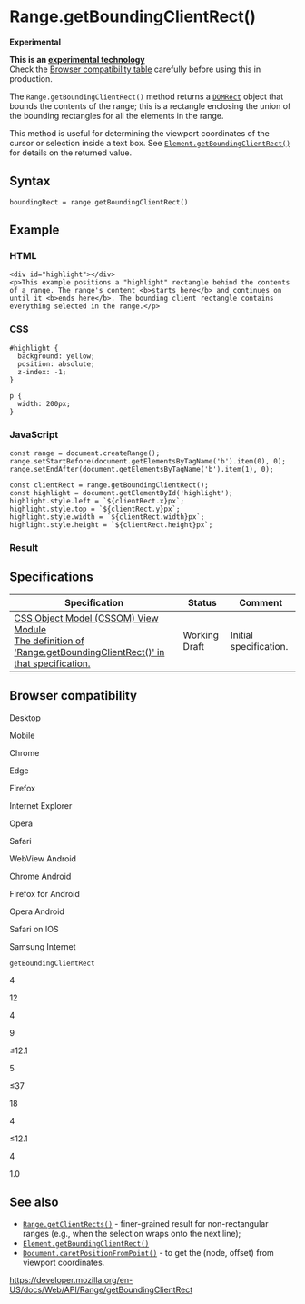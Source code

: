 # Range.getBoundingClientRect()

**Experimental**

**This is an [experimental technology](https://developer.mozilla.org/en-US/docs/MDN/Guidelines/Conventions_definitions#experimental)**  
Check the [Browser compatibility table](#browser_compatibility) carefully before using this in production.

The `Range.getBoundingClientRect()` method returns a [`DOMRect`](../domrect) object that bounds the contents of the range; this is a rectangle enclosing the union of the bounding rectangles for all the elements in the range.

This method is useful for determining the viewport coordinates of the cursor or selection inside a text box. See [`Element.getBoundingClientRect()`](../element/getboundingclientrect) for details on the returned value.

## Syntax

    boundingRect = range.getBoundingClientRect()

## Example

### HTML

    <div id="highlight"></div>
    <p>This example positions a "highlight" rectangle behind the contents of a range. The range's content <b>starts here</b> and continues on until it <b>ends here</b>. The bounding client rectangle contains everything selected in the range.</p>

### CSS

    #highlight {
      background: yellow;
      position: absolute;
      z-index: -1;
    }

    p {
      width: 200px;
    }

### JavaScript

    const range = document.createRange();
    range.setStartBefore(document.getElementsByTagName('b').item(0), 0);
    range.setEndAfter(document.getElementsByTagName('b').item(1), 0);

    const clientRect = range.getBoundingClientRect();
    const highlight = document.getElementById('highlight');
    highlight.style.left = `${clientRect.x}px`;
    highlight.style.top = `${clientRect.y}px`;
    highlight.style.width = `${clientRect.width}px`;
    highlight.style.height = `${clientRect.height}px`;

### Result

## Specifications

<table><thead><tr class="header"><th>Specification</th><th>Status</th><th>Comment</th></tr></thead><tbody><tr class="odd"><td><a href="https://drafts.csswg.org/cssom-view/#dom-range-getboundingclientrect">CSS Object Model (CSSOM) View Module<br />
<span class="small">The definition of 'Range.getBoundingClientRect()' in that specification.</span></a></td><td><span class="spec-wd">Working Draft</span></td><td>Initial specification.</td></tr></tbody></table>

## Browser compatibility

Desktop

Mobile

Chrome

Edge

Firefox

Internet Explorer

Opera

Safari

WebView Android

Chrome Android

Firefox for Android

Opera Android

Safari on IOS

Samsung Internet

`getBoundingClientRect`

4

12

4

9

≤12.1

5

≤37

18

4

≤12.1

4

1.0

## See also

- [`Range.getClientRects()`](getclientrects) - finer-grained result for non-rectangular ranges (e.g., when the selection wraps onto the next line);
- [`Element.getBoundingClientRect()`](../element/getboundingclientrect)
- [`Document.caretPositionFromPoint()`](../document/caretpositionfrompoint) - to get the (node, offset) from viewport coordinates.

<a href="https://developer.mozilla.org/en-US/docs/Web/API/Range/getBoundingClientRect" class="_attribution-link">https://developer.mozilla.org/en-US/docs/Web/API/Range/getBoundingClientRect</a>
